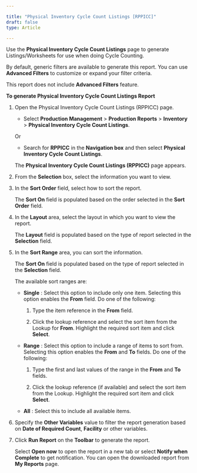 ```yaml
---

title: "Physical Inventory Cycle Count Listings [RPPICC]"
draft: false
type: Article

---
```


Use the **Physical Inventory Cycle Count Listings** page to generate Listings/Worksheets for use when doing Cycle Counting.

By default, generic filters are available to generate this report. You can use **Advanced Filters** to customize or expand your filter criteria.

This report does not include **Advanced Filters** feature.

**To generate Physical Inventory Cycle Count Listings Report**

1. Open the Physical Inventory Cycle Count Listings (RPPICC) page.

    - Select **Production Management** > **Production Reports** > **Inventory** > **Physical Inventory Cycle Count Listings**.

    Or

    - Search for **RPPICC** in the **Navigation box** and then select **Physical Inventory Cycle Count Listings**.

    The **Physical Inventory Cycle Count Listings (RPPICC)** page appears.

2. From the **Selection** box, select the information you want to view.

3. In the **Sort Order** field, select how to sort the report.

    The **Sort On** field is populated based on the order selected in the **Sort Order** field.

4. In the **Layout** area, select the layout in which you want to view the report.

    The **Layout** field is populated based on the type of report selected in the **Selection** field.

5. In the **Sort Range** area, you can sort the information.

    The **Sort On** field is populated based on the type of report selected in the **Selection** field.

    The available sort ranges are:

    - **Single** : Select this option to include only one item. Selecting this option enables the **From** field. Do one of the following:

        1. Type the item reference in the **From** field.

        2. Click the lookup reference and select the sort item from the Lookup for **From**. Highlight the required sort item and click **Select**.

    - **Range** : Select this option to include a range of items to sort from. Selecting this option enables the **From** and **To** fields. Do one of the following:

        1. Type the first and last values of the range in the **From** and **To** fields.

        2. Click the lookup reference (if available) and select the sort item from the Lookup. Highlight the required sort item and click **Select**.

    - **All** : Select this to include all available items.

6. Specify the **Other Variables** value to filter the report generation based on **Date of Required Count**, **Facility** or other variables.

7. Click **Run Report** on the **Toolbar** to generate the report.

    Select **Open now** to open the report in a new tab or select **Notify when Complete** to get notification. You can open the downloaded report from **My Reports** page.

​